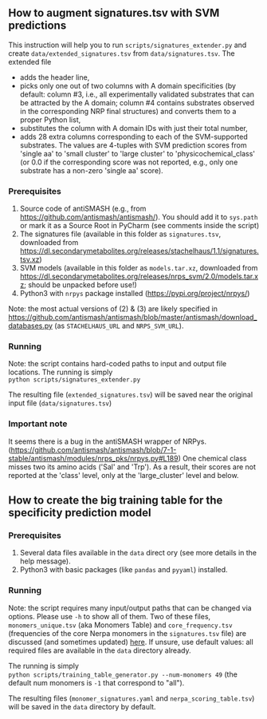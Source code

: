 ## How to augment signatures.tsv with SVM predictions

This instruction will help you to run `scripts/signatures_extender.py` and create `data/extended_signatures.tsv` from `data/signatures.tsv`.
The extended file 
- adds the header line, 
- picks only one out of two columns with A domain specificities 
(by default: column #3, i.e., all experimentally validated substrates that can be attracted by the A domain;
column #4 contains substrates observed in the corresponding NRP final structures) and converts them to a proper Python list,
- substitutes the column with A domain IDs with just their total number,
- adds 28 extra columns corresponding to each of the SVM-supported substrates. The values are 4-tuples 
with SVM prediction scores from 'single aa' to 'small cluster' to 'large cluster' to 'physicochemical_class' 
(or 0.0 if the corresponding score was not reported, e.g., only one substrate has a non-zero 'single aa' score).

### Prerequisites

1. Source code of antiSMASH (e.g., from <https://github.com/antismash/antismash/>). You should add it to `sys.path` or mark it as a Source Root in PyCharm (see comments inside the script)
2. The signatures file (available in this folder as `signatures.tsv`, downloaded from <https://dl.secondarymetabolites.org/releases/stachelhaus/1.1/signatures.tsv.xz>)
3. SVM models (available in this folder as `models.tar.xz`, downloaded from <https://dl.secondarymetabolites.org/releases/nrps_svm/2.0/models.tar.xz>; should be unpacked before use!)
4. Python3 with `nrpys` package installed (<https://pypi.org/project/nrpys/>)

Note: the most actual versions of (2) & (3) are likely specified in <https://github.com/antismash/antismash/blob/master/antismash/download_databases.py> (as `STACHELHAUS_URL` and `NRPS_SVM_URL`).

### Running

Note: the script contains hard-coded paths to input and output file locations.
The running is simply   
`python scripts/signatures_extender.py`  

The resulting file (`extended_signatures.tsv`) will be saved near the original input file (`data/signatures.tsv`)

### Important note

It seems there is a bug in the antiSMASH wrapper of NRPys.
(<https://github.com/antismash/antismash/blob/7-1-stable/antismash/modules/nrps_pks/nrpys.py#L189>)
One chemical class misses two its amino acids ('Sal' and 'Trp'). 
As a result, their scores are not reported at the 'class' level, only at the 'large_cluster' level and below.

## How to create the big training table for the specificity prediction model

### Prerequisites
1. Several data files available in the `data` direct ory (see more details in the help message).
2. Python3 with basic packages (like `pandas` and `pyyaml`) installed. 

### Running

Note: the script requires many input/output paths that can be changed via options. 
Please use `-h` to show all of them. 
Two of these files, `monomers_unique.tsv` (aka Monomers Table) and `core_frequency.tsv` (frequencies of the core Nerpa monomers in the `signatures.tsv` file) are discussed (and sometimes updated) [here](https://github.com/gurevichlab/nerpa/issues/18).
If unsure, use default values: all required files are available in the `data` directory already. 

The running is simply   
`python scripts/training_table_generator.py --num-monomers 49`  (the default num monomers is `-1` that correspond to "all"). 

The resulting files (`monomer_signatures.yaml` and `nerpa_scoring_table.tsv`) will be saved in the `data` directory by default.